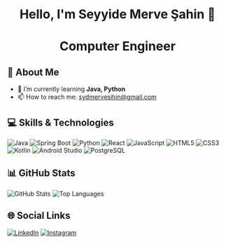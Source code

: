 # <h1 align="center"> Hello, I'm Seyyide Merve Şahin 👋
# <h1 align="center"> Computer Engineer

## 🚀 About Me
- 🌱 I’m currently learning **Java, Python**
- 📫 How to reach me: sydmervesihin@gmail.com

## 💻 Skills & Technologies
![Java](https://img.shields.io/badge/Java-007396?style=for-the-badge&logo=java&logoColor=white)
![Spring Boot](https://img.shields.io/badge/Spring_Boot-6DB33F?style=for-the-badge&logo=spring-boot&logoColor=white)
![Python](https://img.shields.io/badge/Python-3776AB?style=for-the-badge&logo=python&logoColor=white)
![React](https://img.shields.io/badge/React-61DAFB?style=for-the-badge&logo=react&logoColor=black)
![JavaScript](https://img.shields.io/badge/JavaScript-F7DF1E?style=for-the-badge&logo=javascript&logoColor=black)
![HTML5](https://img.shields.io/badge/HTML5-E34F26?style=for-the-badge&logo=html5&logoColor=white)
![CSS3](https://img.shields.io/badge/CSS3-1572B6?style=for-the-badge&logo=css3&logoColor=white)
![Kotlin](https://img.shields.io/badge/Kotlin-0095D5?style=for-the-badge&logo=kotlin&logoColor=white)
![Android Studio](https://img.shields.io/badge/Android_Studio-3DDC84?style=for-the-badge&logo=android-studio&logoColor=white)
![PostgreSQL](https://img.shields.io/badge/PostgreSQL-336791?style=for-the-badge&logo=postgresql&logoColor=white)



## 📊 GitHub Stats
![GitHub Stats](https://github-readme-stats.vercel.app/api?username=mervesahin02&show_icons=true&theme=radical)
![Top Languages](https://github-readme-stats.vercel.app/api/top-langs/?username=mervesahin02&layout=compact&theme=radical)

## 🌐 Social Links
[![LinkedIn](https://img.shields.io/badge/LinkedIn-0077B5?style=for-the-badge&logo=linkedin&logoColor=white)](https://www.linkedin.com/in/merve-%C5%9Fahin-656b08220/)
[![Instagram](https://img.shields.io/badge/Instagram-E4405F?style=for-the-badge&logo=instagram&logoColor=white)](https://www.instagram.com/sydmerveshn/)
